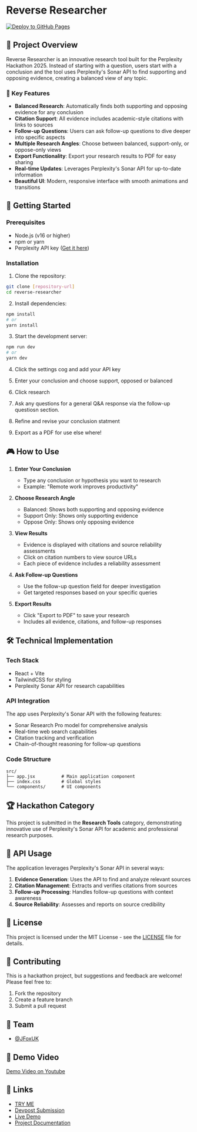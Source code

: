 # Reverse Researcher
[![Deploy to GitHub Pages](https://github.com/JFoxUK/Perplexity-Hackathon/actions/workflows/deploy.yml/badge.svg)](https://github.com/JFoxUK/Perplexity-Hackathon/actions/workflows/deploy.yml)

## 🎯 Project Overview
Reverse Researcher is an innovative research tool built for the Perplexity Hackathon 2025. Instead of starting with a question, users start with a conclusion and the tool uses Perplexity's Sonar API to find supporting and opposing evidence, creating a balanced view of any topic.

### 🌟 Key Features
- **Balanced Research**: Automatically finds both supporting and opposing evidence for any conclusion
- **Citation Support**: All evidence includes academic-style citations with links to sources
- **Follow-up Questions**: Users can ask follow-up questions to dive deeper into specific aspects
- **Multiple Research Angles**: Choose between balanced, support-only, or oppose-only views
- **Export Functionality**: Export your research results to PDF for easy sharing
- **Real-time Updates**: Leverages Perplexity's Sonar API for up-to-date information
- **Beautiful UI**: Modern, responsive interface with smooth animations and transitions

## 🚀 Getting Started

### Prerequisites
- Node.js (v16 or higher)
- npm or yarn
- Perplexity API key ([Get it here](https://docs.perplexity.ai/docs/getting-started))

### Installation
1. Clone the repository:
```bash
git clone [repository-url]
cd reverse-researcher
```

2. Install dependencies:
```bash
npm install
# or
yarn install
```

3. Start the development server:
```bash
npm run dev
# or
yarn dev
```
4. Click the settings cog and add your API key

5. Enter your conclusion and choose support, opposed or balanced

6. Click research

7. Ask any questions for a general Q&A response via the follow-up questiosn section.

8. Refine and revise your conclusion statment

9. Export as a PDF for use else where!

## 🎮 How to Use

1. **Enter Your Conclusion**
   - Type any conclusion or hypothesis you want to research
   - Example: "Remote work improves productivity"

2. **Choose Research Angle**
   - Balanced: Shows both supporting and opposing evidence
   - Support Only: Shows only supporting evidence
   - Oppose Only: Shows only opposing evidence

3. **View Results**
   - Evidence is displayed with citations and source reliability assessments
   - Click on citation numbers to view source URLs
   - Each piece of evidence includes a reliability assessment

4. **Ask Follow-up Questions**
   - Use the follow-up question field for deeper investigation
   - Get targeted responses based on your specific queries

5. **Export Results**
   - Click "Export to PDF" to save your research
   - Includes all evidence, citations, and follow-up responses

## 🛠️ Technical Implementation

### Tech Stack
- React + Vite
- TailwindCSS for styling
- Perplexity Sonar API for research capabilities

### API Integration
The app uses Perplexity's Sonar API with the following features:
- Sonar Research Pro model for comprehensive analysis
- Real-time web search capabilities
- Citation tracking and verification
- Chain-of-thought reasoning for follow-up questions

### Code Structure
```
src/
├── app.jsx          # Main application component
├── index.css        # Global styles
└── components/      # UI components
```

## 🏆 Hackathon Category
This project is submitted in the **Research Tools** category, demonstrating innovative use of Perplexity's Sonar API for academic and professional research purposes.

## 🔑 API Usage
The application leverages Perplexity's Sonar API in several ways:
1. **Evidence Generation**: Uses the API to find and analyze relevant sources
2. **Citation Management**: Extracts and verifies citations from sources
3. **Follow-up Processing**: Handles follow-up questions with context awareness
4. **Source Reliability**: Assesses and reports on source credibility

## 📝 License
This project is licensed under the MIT License - see the [LICENSE](LICENSE) file for details.

## 🤝 Contributing
This is a hackathon project, but suggestions and feedback are welcome! Please feel free to:
1. Fork the repository
2. Create a feature branch
3. Submit a pull request

## 👥 Team
- [@JFoxUK](https://github.com/JFoxUK)

## 🎥 Demo Video
[Demo Video on Youtube](https://youtu.be/q_d3M2y_R3g)

## 🔗 Links
- [TRY ME](https://jfoxuk.github.io/Perplexity-Hackathon/)
- [Devpost Submission](https://devpost.com/software/reverse-researcher)
- [Live Demo](https://youtu.be/q_d3M2y_R3g)
- [Project Documentation](https://github.com/JFoxUK/Perplexity-Hackathon)